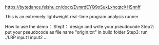https://bytedance.feishu.cn/docx/EvmrdEYQ9oSuxLxhcqtcXHSnnff

This is an extremely lightweight real-time program analysis runner

How to use the demo：
  Step1： design and write your pseudocode
  Step2: put your pseudocode as file name "origin.txt" in build folder
  Step3: run ./LRP input1 input2 ...